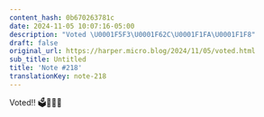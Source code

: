 ```yaml
---
content_hash: 0b670263781c
date: 2024-11-05 10:07:16-05:00
description: "Voted \U0001F5F3️\U0001F62C\U0001F1FA\U0001F1F8"
draft: false
original_url: https://harper.micro.blog/2024/11/05/voted.html
sub_title: Untitled
title: 'Note #218'
translationKey: note-218
---
```


Voted!! 🗳️😬🇺🇸